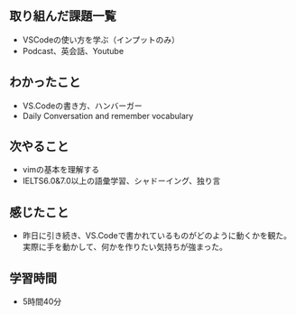 ## 取り組んだ課題一覧
- VSCodeの使い方を学ぶ（インプットのみ）
- Podcast、英会話、Youtube
## わかったこと
- VS.Codeの書き方、ハンバーガー
- Daily Conversation and remember vocabulary
## 次やること
- vimの基本を理解する
- IELTS6.0&7.0以上の語彙学習、シャドーイング、独り言
## 感じたこと
- 昨日に引き続き、VS.Codeで書かれているものがどのように動くかを観た。実際に手を動かして、何かを作りたい気持ちが強まった。
## 学習時間
- 5時間40分
